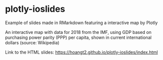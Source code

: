 # plotly-ioslides
Example of slides made in RMarkdown featuring a interactive map by Plotly

An interactive map with data for 2018 from the IMF, using GDP based on purchasing power parity (PPP) per capita, shown in current international dollars (source: Wikipedia)

Link to the HTML slides: https://hoangt2.github.io/plotly-ioslides/index.html
